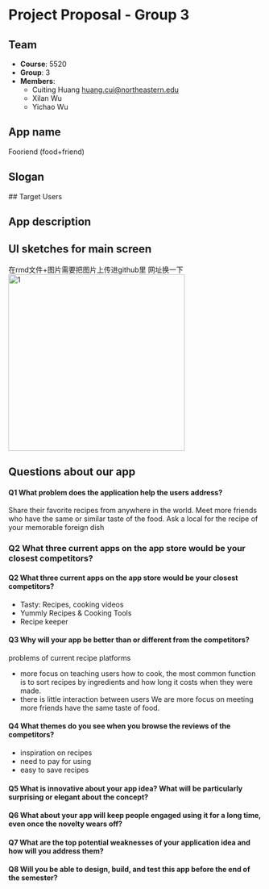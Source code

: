# Project Proposal - Group 3

## Team
- **Course**: 5520
- **Group**: 3
- **Members**:
  - Cuiting Huang <huang.cui@northeastern.edu>
  - Xilan Wu 
  - Yichao Wu 


## App name
Fooriend (food+friend)
## Slogan

## Target Users

## App description

## UI sketches for main screen
在rmd文件+图片需要把图片上传进github里 网址换一下
<img src="https://github.com/yellow0125/expense-tracker-app/blob/implement/img/1.png" height="350" alt="1"/>

## Questions about our app
#### Q1 What problem does the application help the users address?
Share their favorite recipes from anywhere in the world.
Meet more friends who have the same or similar taste of the food.
Ask a local for the recipe of your memorable foreign dish

### Q2 What three current apps on the app store would be your closest competitors?
#### Q2 What three current apps on the app store would be your closest competitors?
- Tasty: Recipes, cooking videos
- Yummly Recipes & Cooking Tools
- Recipe keeper

#### Q3 Why will your app be better than or different from the competitors?
problems of current recipe platforms
- more focus on teaching users how to cook, the most common function is to sort recipes by ingredients and how long it costs when they were made.
- there is little interaction between users
We are more focus on meeting more friends have the same taste of food.

#### Q4 What themes do you see when you browse the reviews of the competitors?
- inspiration on recipes
- need to pay for using
- easy to save recipes

#### Q5 What is innovative about your app idea? What will be particularly surprising or elegant about the concept?

#### Q6 What about your app will keep people engaged using it for a long time, even once the novelty wears off?

#### Q7 What are the top potential weaknesses of your application idea and how will you address them?

#### Q8 Will you be able to design, build, and test this app before the end of the semester?

